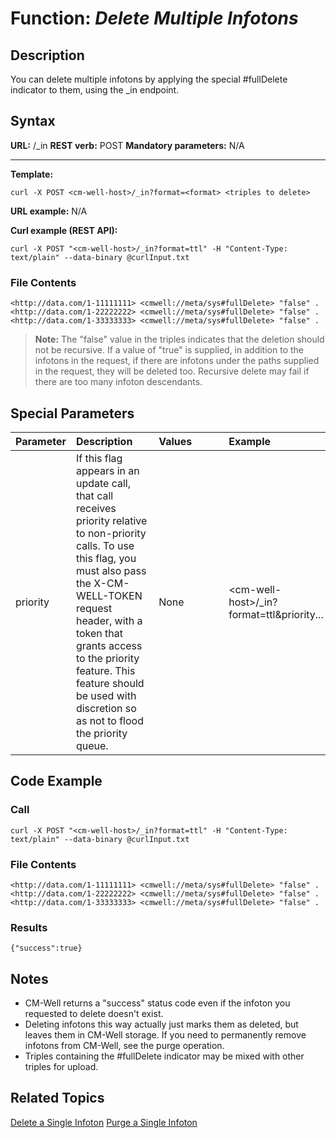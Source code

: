 # Function: *Delete Multiple Infotons* #

## Description ##
You can delete multiple infotons by applying the special #fullDelete indicator to them, using the _in endpoint.

## Syntax ##

**URL:** <cm-well-host>/_in
**REST verb:** POST
**Mandatory parameters:** N/A

----------

**Template:**

    curl -X POST <cm-well-host>/_in?format=<format> <triples to delete>

**URL example:** N/A

**Curl example (REST API):**

    curl -X POST "<cm-well-host>/_in?format=ttl" -H "Content-Type: text/plain" --data-binary @curlInput.txt

### File Contents ###
    <http://data.com/1-11111111> <cmwell://meta/sys#fullDelete> "false" .
    <http://data.com/1-22222222> <cmwell://meta/sys#fullDelete> "false" .
    <http://data.com/1-33333333> <cmwell://meta/sys#fullDelete> "false" .

>**Note:** The "false" value in the triples indicates that the deletion should not be recursive. If a value of "true" is supplied, in addition to the infotons in the request, if there are infotons under the paths supplied in the request, they will be deleted too. Recursive delete may fail if there are too many infoton descendants.

## Special Parameters ##

Parameter | Description&nbsp;&nbsp;&nbsp;&nbsp;&nbsp;&nbsp; | Values&nbsp;&nbsp;&nbsp;&nbsp;&nbsp;&nbsp;&nbsp;&nbsp;&nbsp;&nbsp; | Example
:----------|:-------------|:--------|:---------
priority | If this flag appears in an update call, that call receives priority relative to non-priority calls. To use this flag, you must also pass the X-CM-WELL-TOKEN request header, with a token that grants access to the priority feature. This feature should be used with discretion so as not to flood the priority queue. | None | \<cm-well-host\>/_in?format=ttl&priority...

## Code Example ##

### Call ###

    curl -X POST "<cm-well-host>/_in?format=ttl" -H "Content-Type: text/plain" --data-binary @curlInput.txt

### File Contents ###
    <http://data.com/1-11111111> <cmwell://meta/sys#fullDelete> "false" .
    <http://data.com/1-22222222> <cmwell://meta/sys#fullDelete> "false" .
    <http://data.com/1-33333333> <cmwell://meta/sys#fullDelete> "false" .

### Results ###

    {"success":true}

## Notes ##

* CM-Well returns a "success" status code even if the infoton you requested to delete doesn't exist.
* Deleting infotons this way actually just marks them as deleted, but leaves them in CM-Well storage. If you need to permanently remove infotons from CM-Well, see the purge operation.
* Triples containing the #fullDelete indicator may be mixed with other triples for upload.

## Related Topics ##
[Delete a Single Infoton](API.Update.DeleteASingleInfoton.md)
[Purge a Single Infoton](API.Update.Purge.md)

